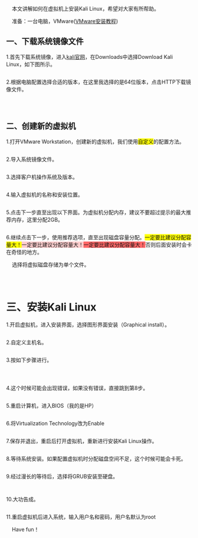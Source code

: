 <div class="htmledit_views" id="content_views">
                <p>&nbsp; &nbsp; 本文讲解如何在虚拟机上安装Kali Linux，希望对大家有所帮助。</p><p>&nbsp; &nbsp; 准备：一台电脑，VMware(<a href="https://blog.csdn.net/qq_40950957/article/details/80467513" rel="nofollow" target="_blank">VMware安装教程</a>)</p><h2><a name="t0"></a>一、下载系统镜像文件<br></h2><p>1.首先下载系统镜像，进入<a href="https://www.kali.org/" rel="nofollow" target="_blank">kali官网</a>，在Downloads中选择Download Kali Linux，如下图所示。<br></p><p><img src="https://img-blog.csdn.net/20180527113312191" alt=""></p><p>2.根据电脑配置选择合适的版本，在这里我选择的是64位版本，点击HTTP下载镜像文件。<br></p><p><img src="https://img-blog.csdn.net/20180527113631124" alt=""></p><p><br></p><h2><a name="t1"></a>二、创建新的虚拟机<br></h2><p>1.打开VMware Workstation，创建新的虚拟机，我们使用<span style="background-color:rgb(255,255,0);">自定义</span>的配置方法。<br></p><p><img src="https://img-blog.csdn.net/20180529185948542" alt=""><br></p><p>2.导入系统镜像文件。</p><p><img src="https://img-blog.csdn.net/2018052918475247" alt=""><br></p><p>3.选择客户机操作系统及版本。</p><p><img src="https://img-blog.csdn.net/20180529184834142" alt=""></p><p>4.输入虚拟机的名称和安装位置。</p><p><img src="https://img-blog.csdn.net/20180529185656475" alt=""></p><p>5.点击下一步直至出现以下界面。为虚拟机分配内存，建议不要超过提示的最大推荐内存，这里分配2GB。</p><p><img src="https://img-blog.csdn.net/20180529185744323" alt=""></p><p>6.继续点击下一步，使用推荐选项，直至出现磁盘容量分配。<span style="background-color:rgb(255,255,0);">一定要比建议分配容量大！</span><span style="background-color:rgb(255,204,204);">一定要比建议分配容量大！</span><span style="background-color:rgb(255,102,102);">一定要比建议分配容量大！</span>否则后面安装时会卡在奇怪的地方。</p><p>&nbsp;&nbsp;&nbsp; 选择将虚拟磁盘存储为单个文件。<br></p><p><img src="https://img-blog.csdn.net/20180529190208281" alt=""></p><p><br></p><h1><a name="t2"></a>三、安装Kali Linux<br></h1><p>1.开启虚拟机，进入安装界面，选择图形界面安装（Graphical install）。</p><p><img src="https://img-blog.csdn.net/20180529190622563" alt=""><br></p><p>2.自定义主机名。</p><p><img src="https://img-blog.csdn.net/2018052919071946" alt=""><br></p><p>3.按如下步骤进行。</p><p><img src="https://img-blog.csdn.net/20180529190741120" alt=""></p><p><img src="https://img-blog.csdn.net/20180529190758725" alt=""></p><p><img src="https://img-blog.csdn.net/20180529190811175" alt=""></p><p>4.这个时候可能会出现错误，如果没有错误，直接跳到第8步。</p><p><img src="https://img-blog.csdn.net/20180529191125511" alt=""></p><p>5.重启计算机，进入BIOS（我的是HP）</p><p><img src="https://img-blog.csdn.net/20180529192121891" alt=""><br></p><p>6.将Virtualization Technology改为Enable<br></p><p><img src="https://img-blog.csdn.net/20180529192239293" alt=""><br></p><p>7.保存并退出，重启后打开虚拟机，重新进行安装Kali Linux操作。<br></p><p><img src="https://img-blog.csdn.net/20180529192347480" alt=""><br></p><p>8.等待系统安装。如果配置虚拟机时分配磁盘空间不足，这个时候可能会卡死。</p><p><img src="https://img-blog.csdn.net/20180529190926231" alt=""></p><p>9.经过漫长的等待后，选择将GRUB安装至硬盘。</p><p><img src="https://img-blog.csdn.net/20180529192514866" alt=""><br></p><p><img src="https://img-blog.csdn.net/2018052919260999" alt=""></p><p>10.大功告成。</p><p><img src="https://img-blog.csdn.net/20180529192644932" alt=""><br></p><p>11.重启虚拟机后进入系统，输入用户名和密码，用户名默认为root</p><p>&nbsp;&nbsp;&nbsp; Have fun！<br></p><p><span style="vertical-align:inherit;"><span style="vertical-align:inherit;"><img src="https://img-blog.csdn.net/20180529193110513" alt=""><br></span></span></p><p><br></p>            </div>
